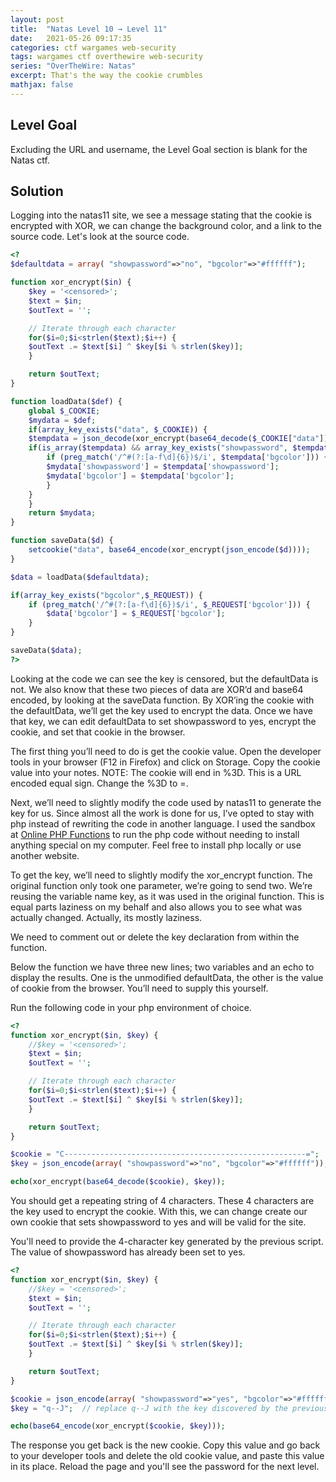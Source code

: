 ```yaml
---
layout: post
title:  "Natas Level 10 → Level 11"
date:   2021-05-26 09:17:35
categories: ctf wargames web-security
tags: wargames ctf overthewire web-security
series: "OverTheWire: Natas"
excerpt: That's the way the cookie crumbles
mathjax: false
---
```


## Level Goal
Excluding the URL and username, the Level Goal section is blank for the Natas ctf.


## Solution
Logging into the natas11 site, we see a message stating that the cookie is encrypted with XOR, we can change the background color, and a link to the source code.  Let's look at the source code.

```php
<?
$defaultdata = array( "showpassword"=>"no", "bgcolor"=>"#ffffff");

function xor_encrypt($in) {
    $key = '<censored>';
    $text = $in;
    $outText = '';

    // Iterate through each character
    for($i=0;$i<strlen($text);$i++) {
    $outText .= $text[$i] ^ $key[$i % strlen($key)];
    }

    return $outText;
}

function loadData($def) {
    global $_COOKIE;
    $mydata = $def;
    if(array_key_exists("data", $_COOKIE)) {
    $tempdata = json_decode(xor_encrypt(base64_decode($_COOKIE["data"])), true);
    if(is_array($tempdata) && array_key_exists("showpassword", $tempdata) && array_key_exists("bgcolor", $tempdata)) {
        if (preg_match('/^#(?:[a-f\d]{6})$/i', $tempdata['bgcolor'])) {
        $mydata['showpassword'] = $tempdata['showpassword'];
        $mydata['bgcolor'] = $tempdata['bgcolor'];
        }
    }
    }
    return $mydata;
}

function saveData($d) {
    setcookie("data", base64_encode(xor_encrypt(json_encode($d))));
}

$data = loadData($defaultdata);

if(array_key_exists("bgcolor",$_REQUEST)) {
    if (preg_match('/^#(?:[a-f\d]{6})$/i', $_REQUEST['bgcolor'])) {
        $data['bgcolor'] = $_REQUEST['bgcolor'];
    }
}

saveData($data);
?>
```

Looking at the code we can see the key is censored, but the defaultData is not. We also know that these two pieces of data are 
XOR’d and base64 encoded, by looking at the saveData function. By XOR’ing the cookie with the defaultData, we’ll get the key used to encrypt the data. Once we have that key, we can edit defaultData to set showpassword to yes, encrypt the cookie, and set that cookie in the browser.

The first thing you’ll need to do is get the cookie value. Open the developer tools in your browser (F12 in Firefox) and click on Storage. Copy the cookie value into your notes. NOTE: The cookie will end in %3D. This is a URL encoded equal sign. Change the %3D to =.

Next, we’ll need to slightly modify the code used by natas11 to generate the key for us. Since almost all the work is done for us, I’ve opted to stay with php instead of rewriting the code in another language. I used the sandbox at [Online PHP Functions](https://sandbox.onlinephpfunctions.com/) to run the php code without needing to install anything special on my computer. Feel free to install php locally or use another website.

To get the key, we’ll need to slightly modify the xor_encrypt function. The original function only took one parameter, we’re going to send two. We’re reusing the variable name key, as it was used in the original function. This is equal parts laziness on my behalf and also allows you to see what was actually changed. Actually, its mostly laziness.

We need to comment out or delete the key declaration from within the function.

Below the function we have three new lines; two variables and an echo to display the results. One is the unmodified defaultData, the other is the value of cookie from the browser. You’ll need to supply this yourself.

Run the following code in your php environment of choice.
```php
<?
function xor_encrypt($in, $key) {
    //$key = '<censored>';
    $text = $in;
    $outText = '';

    // Iterate through each character
    for($i=0;$i<strlen($text);$i++) {
    $outText .= $text[$i] ^ $key[$i % strlen($key)];
    }

    return $outText;
}

$cookie = "C------------------------------------------------------=";
$key = json_encode(array( "showpassword"=>"no", "bgcolor"=>"#ffffff"));

echo(xor_encrypt(base64_decode($cookie), $key));
```

You should get a repeating string of 4 characters. These 4 characters are the key used to encrypt the cookie. With this, we can change create our own cookie that sets showpassword to yes and will be valid for the site. 

You'll need to provide the 4-character key generated by the previous script. The value of showpassword has already been set to yes.

```php
<?
function xor_encrypt($in, $key) {
    //$key = '<censored>';
    $text = $in;
    $outText = '';

    // Iterate through each character
    for($i=0;$i<strlen($text);$i++) {
    $outText .= $text[$i] ^ $key[$i % strlen($key)];
    }

    return $outText;
}

$cookie = json_encode(array( "showpassword"=>"yes", "bgcolor"=>"#ffffff"));
$key = "q--J";  // replace q--J with the key discovered by the previous script

echo(base64_encode(xor_encrypt($cookie, $key)));
```

The response you get back is the new cookie. Copy this value and go back to your developer tools and delete the old cookie value, and paste this value in its place.  Reload the page and you'll see the password for the next level.

